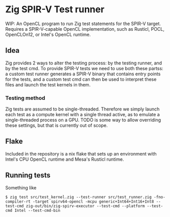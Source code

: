 # Zig SPIR-V Test runner

WIP: An OpenCL program to run Zig test statements for the SPIR-V target. Requires a SPIR-V-capable OpenCL implementation, such as Rusticl, POCL, OpenCLOn12, or Intel's OpenCL runtime.

## Idea

Zig provides 2 ways to alter the testing process: by the testing runner, and by the test cmd. To provide SPIR-V tests we need to use both these partss: a custom test runner generates a SPIR-V binary that contains entry points for the tests, and a custom test cmd can then be used to interpret these files and launch the test kernels in them.

### Testing method

Zig tests are assumed to be single-threaded. Therefore we simply launch each test as a compute kernel with a single thread active, as to emulate a single-threaded process on a GPU. TODO is some way to allow overriding these settings, but that is currently out of scope.

## Flake

Included in the repository is a nix flake that sets up an environment with Intel's CPU OpenCL runtime and Mesa's Rusticl runtime.

## Running tests

Something like
```
$ zig test src/test_kernel.zig --test-runner src/test_runner.zig -fno-compiler-rt -target spirv64-opencl -mcpu generic+Int64+Int16+Int8 --test-cmd zig-out/bin/zig-spirv-executor --test-cmd --platform --test-cmd Intel --test-cmd-bin
```
